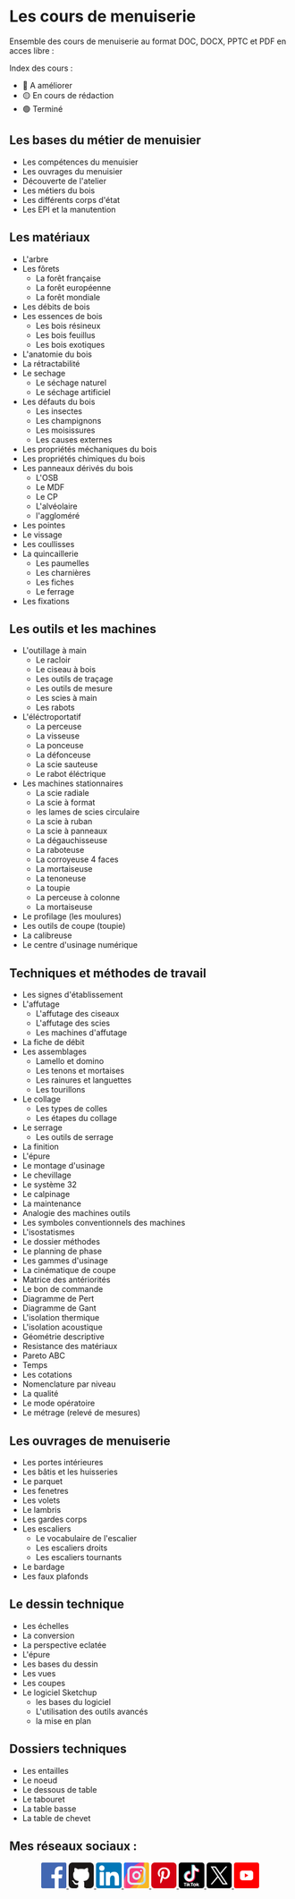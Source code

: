 # Les cours de menuiserie

Ensemble des cours de menuiserie au format DOC, DOCX, PPTC et PDF en acces libre :

Index des cours :

- 🔴 A améliorer
- 🟡 En cours de rédaction
- 🟢 Terminé

## Les bases du métier de menuisier

- Les compétences du menuisier
- Les ouvrages du menuisier
- Découverte de l'atelier
- Les métiers du bois
- Les différents corps d'état
- Les EPI et la manutention

## Les matériaux

- L'arbre
- Les fôrets
  - La forêt française
  - La forêt européenne
  - La forêt mondiale
- Les débits de bois
- Les essences de bois
  - Les bois résineux
  - Les bois feuillus
  - Les bois exotiques
- L'anatomie du bois
- La rétractabilité
- Le sechage
  - Le séchage naturel
  - Le séchage artificiel
- Les défauts du bois
  - Les insectes
  - Les champignons
  - Les moisissures
  - Les causes externes
- Les propriétés méchaniques du bois
- Les propriétés chimiques du bois
- Les panneaux dérivés du bois
  - L'OSB
  - Le MDF
  - Le CP
  - L'alvéolaire
  - l'aggloméré
- Les pointes
- Le vissage
- Les coullisses
- La quincaillerie
  - Les paumelles
  - Les charnières
  - Les fiches
  - Le ferrage
- Les fixations

## Les outils et les machines

- L'outillage à main
  - Le racloir
  - Le ciseau à bois
  - Les outils de traçage
  - Les outils de mesure
  - Les scies à main
  - Les rabots
- L'éléctroportatif
  - La perceuse
  - La visseuse
  - La ponceuse
  - La défonceuse
  - La scie sauteuse
  - Le rabot éléctrique
- Les machines stationnaires
  - La scie radiale
  - La scie à format
  - les lames de scies circulaire
  - La scie à ruban
  - La scie à panneaux
  - La dégauchisseuse
  - La raboteuse
  - La corroyeuse 4 faces
  - La mortaiseuse
  - La tenoneuse
  - La toupie
  - La perceuse à colonne
  - La mortaiseuse
- Le profilage (les moulures)
- Les outils de coupe (toupie)
- La calibreuse
- Le centre d'usinage numérique

## Techniques et méthodes de travail

- Les signes d'établissement
- L'affutage
  - L'affutage des ciseaux
  - L'affutage des scies
  - Les machines d'affutage
- La fiche de débit
- Les assemblages
  - Lamello et domino
  - Les tenons et mortaises
  - Les rainures et languettes
  - Les tourillons
- Le collage
  - Les types de colles
  - Les étapes du collage
- Le serrage
  - Les outils de serrage
- La finition
- L'épure
- Le montage d'usinage
- Le chevillage
- Le système 32
- Le calpinage
- La maintenance
- Analogie des machines outils
- Les symboles conventionnels des machines
- L'isostatismes
- Le dossier méthodes
- Le planning de phase
- Les gammes d'usinage
- La cinématique de coupe
- Matrice des antériorités
- Le bon de commande
- Diagramme de Pert
- Diagramme de Gant
- L'isolation thermique
- L'isolation acoustique
- Géométrie descriptive
- Resistance des matériaux
- Pareto ABC
- Temps
- Les cotations
- Nomenclature par niveau
- La qualité
- Le mode opératoire
- Le métrage (relevé de mesures)

## Les ouvrages de menuiserie

- Les portes intérieures
- Les bâtis et les huisseries
- Le parquet
- Les fenetres
- Les volets
- Le lambris
- Les gardes corps
- Les escaliers
  - Le vocabulaire de l'escalier
  - Les escaliers droits
  - Les escaliers tournants
- Le bardage
- Les faux plafonds

## Le dessin technique

- Les échelles
- La conversion
- La perspective eclatée
- L'épure
- Les bases du dessin
- Les vues
- Les coupes
- Le logiciel Sketchup
  - les bases du logiciel
  - L'utilisation des outils avancés
  - la mise en plan

## Dossiers techniques

- Les entailles
- Le noeud
- Le dessous de table
- Le tabouret
- La table basse
- La table de chevet

## Mes réseaux sociaux :

<p align="center">

<a href="https://www.facebook.com/kduchevreuil/" target="_blank">
<img 
class="IMGlink"
src="./icones RS/facebook.png"
width= 9%/>
</a>

<a href="https://github.com/kduchevreuil" target="_blank">
<img 
class="IMGlink"
src="./icones RS/github.png"
width= 9%/>
</a>

<a href="https://www.linkedin.com/in/kevin-du-chevreuil-b7390529a/" target="_blank">
<img 
class="IMGlink"
src="./icones RS/linkedin.png"
width= 9%/>
</a>

<a href="https://www.instagram.com/kduchevreuil/" target="_blank">
<img 
class="IMGlink"
src="./icones RS/instagram.png"
width= 9%/>
</a>

<a href="https://www.pinterest.fr/kduchevreuil" target="_blank">
<img 
class="IMGlink"
src="./icones RS/pinterest.png"
width= 9%/>
</a>

<a href="https://www.tiktok.com/@kduchevreuil" target="_blank">
<img 
class="IMGlink"
src="./icones RS/tiktok.png"
width= 9%/>
</a>

<a href="https://twitter.com/kduchevreuil" target="_blank">
<img 
class="IMGlink"
src="./icones RS/twitter.png"
width= 9%/>
</a>

<a href="https://www.youtube.com/channel/UCbR7KQ-UTx8dznOkuC5TVfQ" target="_blank">
<img 
class="IMGlink"
src="./icones RS/youtube.png"
width= 9%/>
</a>

</p>
